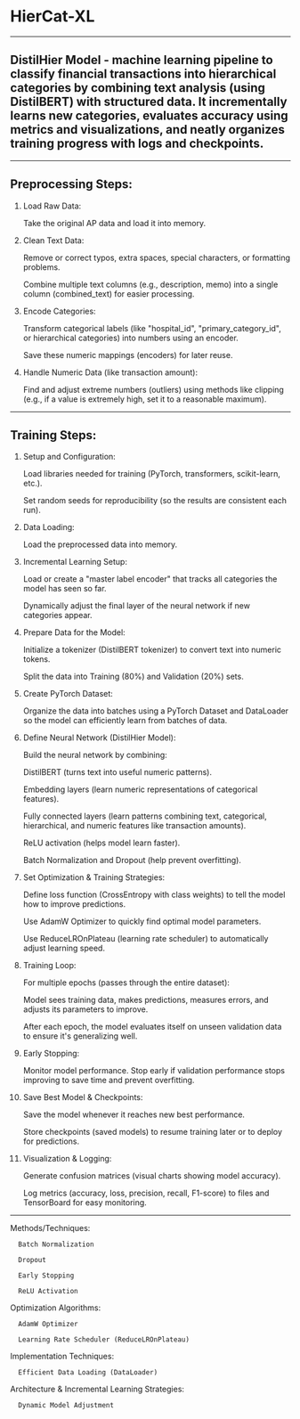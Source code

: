 # HierCat-XL
------------------------------------------------

## DistilHier Model - machine learning pipeline to classify financial transactions into hierarchical categories by combining text analysis (using DistilBERT) with structured data. It incrementally learns new categories, evaluates accuracy using metrics and visualizations, and neatly organizes training progress with logs and checkpoints.

------------------------------------------------
Preprocessing Steps:
------------------------------------------------

1. Load Raw Data:

      Take the original AP data and load it into memory.

2. Clean Text Data:

      Remove or correct typos, extra spaces, special characters, or formatting problems.

      Combine multiple text columns (e.g., description, memo) into a single column (combined_text) for easier processing.

3. Encode Categories:

      Transform categorical labels (like "hospital_id", "primary_category_id", or hierarchical categories) into numbers using an encoder.

      Save these numeric mappings (encoders) for later reuse.

4. Handle Numeric Data (like transaction amount):

      Find and adjust extreme numbers (outliers) using methods like clipping (e.g., if a value is extremely high, set it to a reasonable maximum).

------------------------------------------------
Training Steps:
------------------------------------------------

1. Setup and Configuration:

      Load libraries needed for training (PyTorch, transformers, scikit-learn, etc.).

      Set random seeds for reproducibility (so the results are consistent each run).

2. Data Loading:

      Load the preprocessed data into memory.

3. Incremental Learning Setup:

      Load or create a "master label encoder" that tracks all categories the model has seen so far.

      Dynamically adjust the final layer of the neural network if new categories appear.

4. Prepare Data for the Model:

      Initialize a tokenizer (DistilBERT tokenizer) to convert text into numeric tokens.

      Split the data into Training (80%) and Validation (20%) sets.

5. Create PyTorch Dataset:

      Organize the data into batches using a PyTorch Dataset and DataLoader so the model can efficiently learn from batches of data.

6. Define Neural Network (DistilHier Model):

      Build the neural network by combining:

      DistilBERT (turns text into useful numeric patterns).

      Embedding layers (learn numeric representations of categorical features).

      Fully connected layers (learn patterns combining text, categorical, hierarchical, and numeric features like transaction amounts).

      ReLU activation (helps model learn faster).

      Batch Normalization and Dropout (help prevent overfitting).

7. Set Optimization & Training Strategies:

      Define loss function (CrossEntropy with class weights) to tell the model how to improve predictions.

      Use AdamW Optimizer to quickly find optimal model parameters.

      Use ReduceLROnPlateau (learning rate scheduler) to automatically adjust learning speed.

8. Training Loop:

      For multiple epochs (passes through the entire dataset):

      Model sees training data, makes predictions, measures errors, and adjusts its parameters to improve.

      After each epoch, the model evaluates itself on unseen validation data to ensure it's generalizing well.

9. Early Stopping:

      Monitor model performance. Stop early if validation performance stops improving to save time and prevent overfitting.

10. Save Best Model & Checkpoints:

      Save the model whenever it reaches new best performance.

      Store checkpoints (saved models) to resume training later or to deploy for predictions.

11. Visualization & Logging:

      Generate confusion matrices (visual charts showing model accuracy).

      Log metrics (accuracy, loss, precision, recall, F1-score) to files and TensorBoard for easy monitoring.

------------------------------------------------

Methods/Techniques:

      Batch Normalization

      Dropout

      Early Stopping

      ReLU Activation

Optimization Algorithms:

      AdamW Optimizer

      Learning Rate Scheduler (ReduceLROnPlateau)

Implementation Techniques:

      Efficient Data Loading (DataLoader)

Architecture & Incremental Learning Strategies:

      Dynamic Model Adjustment
